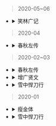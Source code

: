 > 2020-05~06

  * <details>
    <summary>笑林广记</summary>
  
     - 初从文，三年不中；后习武，校场发一矢，中鼓吏，逐之出；遂学医，有所成。自撰一良方，服之，卒。
    </details>

> 2020-04
  
  * <details>
    <summary>春秋左传</summary>
  
     - 人谁无过？过而能改，善莫大焉。
     - 以乱平乱，何治之有？
     - 弈者举棋不定，不胜其耦。
     - ‘言以足志，文以足言。’不言，谁知其志？言之无文，行而不远。
    </details>


> 2020-02~03
  
  * <details>
    <summary>春秋左传</summary>
  
    - 凡师有钟鼓曰伐，无曰侵，轻曰袭。
    - 居安思危，思则有备，有备无患。
    </details>
    
  * <details>
    <summary>增广贤文</summary>
  
    - 力微休负重，言轻莫劝人。无钱休入众，遭难莫寻亲。平生莫作皱眉事，世上应无切齿人。士者国之宝，儒为席上珍。
    </details>
  
  * <details>
    <summary>雪中悍刀行</summary>
  
    - 徐北枳摇了摇头，不去举杯，神情顿了一顿，竟是隐约有哭腔，自言自语：“对，我不喝酒，便不知酒滋味。”
    </details>


> 2020-01
  
  * <details>
    <summary>瘦金体</summary>
  
    - 特点：内紧外松、上轻下重、左紧右松、上紧下松。
    - 选笔：宋徽宗用笔，长锋狼毫勾线笔。中性笔。
    - 临帖：《宋徽宗真书千字文》。楷书写成，行书笔意少，便于对字体对把握。
    </details>

  
  * <details>
    <summary>雪中悍刀行</summary>
  
    - 王维学痴痴道：“好一个山渐青了。”
    - 偶尔询问几句，附和几句，捧场几句，相谈甚欢。
    - 将军白头怕新甲，美人迟暮畏铜镜。
    </details>
